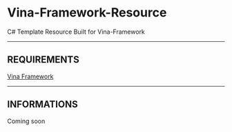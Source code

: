 # Vina-Framework-Resource
C# Template Resource Built for Vina-Framework
  
---
  
## REQUIREMENTS
[Vina Framework](https://github.com/VinaStar/Vina-Framework/releases/)
  
---
  
## INFORMATIONS
Coming soon
